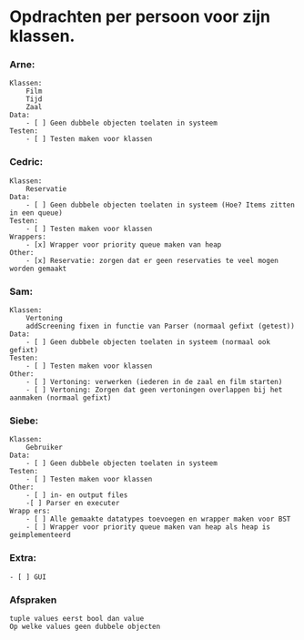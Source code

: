 # Opdrachten per persoon voor zijn klassen.

### Arne:
    Klassen:
        Film
        Tijd
        Zaal
    Data:
        - [ ] Geen dubbele objecten toelaten in systeem
    Testen:
        - [ ] Testen maken voor klassen

### Cedric:
    Klassen:
        Reservatie
    Data:
        - [ ] Geen dubbele objecten toelaten in systeem (Hoe? Items zitten in een queue)
    Testen:
        - [ ] Testen maken voor klassen
    Wrappers:
        - [x] Wrapper voor priority queue maken van heap
    Other:
        - [x] Reservatie: zorgen dat er geen reservaties te veel mogen worden gemaakt

### Sam:
    Klassen:
        Vertoning
        addScreening fixen in functie van Parser (normaal gefixt (getest))
    Data:
        - [ ] Geen dubbele objecten toelaten in systeem (normaal ook gefixt)
    Testen:
        - [ ] Testen maken voor klassen
    Other:
        - [ ] Vertoning: verwerken (iederen in de zaal en film starten)
        - [ ] Vertoning: Zorgen dat geen vertoningen overlappen bij het aanmaken (normaal gefixt)

### Siebe:
    Klassen:
        Gebruiker
    Data:
        - [ ] Geen dubbele objecten toelaten in systeem
    Testen:
        - [ ] Testen maken voor klassen
    Other:
        - [ ] in- en output files
        -[ ] Parser en executer
    Wrapp ers:
        - [ ] Alle gemaakte datatypes toevoegen en wrapper maken voor BST
        - [ ] Wrapper voor priority queue maken van heap als heap is geimplementeerd

### Extra:
    - [ ] GUI


### Afspraken
    tuple values eerst bool dan value
    Op welke values geen dubbele objecten


